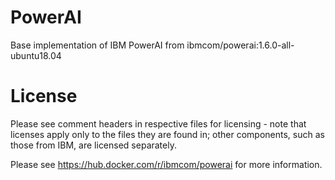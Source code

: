 # PowerAI
Base implementation of IBM PowerAI from ibmcom/powerai:1.6.0-all-ubuntu18.04

# License
Please see comment headers in respective files for licensing - note that licenses apply only to the files they are found in; other components, such as those from IBM, are licensed separately.

Please see https://hub.docker.com/r/ibmcom/powerai for more information.

